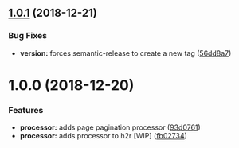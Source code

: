 ## [1.0.1](https://github.com/frontity/extension-org-42/compare/v1.0.0...v1.0.1) (2018-12-21)


### Bug Fixes

* **version:** forces semantic-release to create a new tag ([56dd8a7](https://github.com/frontity/extension-org-42/commit/56dd8a7))

# 1.0.0 (2018-12-20)


### Features

* **processor:** adds page pagination processor ([93d0761](https://github.com/frontity/extension-org-42/commit/93d0761))
* **processor:** adds processor to h2r [WIP] ([fb02734](https://github.com/frontity/extension-org-42/commit/fb02734))
